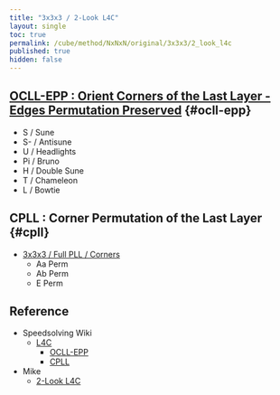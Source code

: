 ```yaml
---
title: "3x3x3 / 2-Look L4C"
layout: single
toc: true
permalink: /cube/method/NxNxN/original/3x3x3/2_look_l4c
published: true
hidden: false
---
```


<head>
  <base target="_blank">
</head>



## [OCLL-EPP : Orient Corners of the Last Layer - Edges Permutation Preserved](/cube/method/NxNxN/original/3x3x3/2_look_l4c/ocll_epp) {#ocll-epp}

- S / Sune
- S- / Antisune
- U / Headlights
- Pi / Bruno
- H / Double Sune
- T / Chameleon
- L / Bowtie



## CPLL : Corner Permutation of the Last Layer {#cpll}

- [3x3x3 / Full PLL / Corners](/cube/method/NxNxN/original/3x3x3/full_pll/corners)
  - Aa Perm
  - Ab Perm
  - E Perm



## Reference

- Speedsolving Wiki
  - [L4C](https://www.speedsolving.com/wiki/index.php/Last_Four_Corners)
    - [OCLL-EPP](https://www.speedsolving.com/wiki/index.php/Corner_Orientation#OCLL-EPP)
    - [CPLL](https://www.speedsolving.com/wiki/index.php/Corner_Permutation_of_the_Last_Layer)
- Mike
  - [2-Look L4C](https://logiqx.github.io/cubing-algs/html/2ll4c.html)
